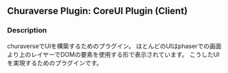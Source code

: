 ## Churaverse Plugin: CoreUI Plugin (Client)

### Description

churaverseでUIを構築するためのプラグイン。
ほとんどのUIはphaserでの画面より上のレイヤーでDOMの要素を使用する形で表示されています。
こうしたUIを実現するためのプラグインです。
